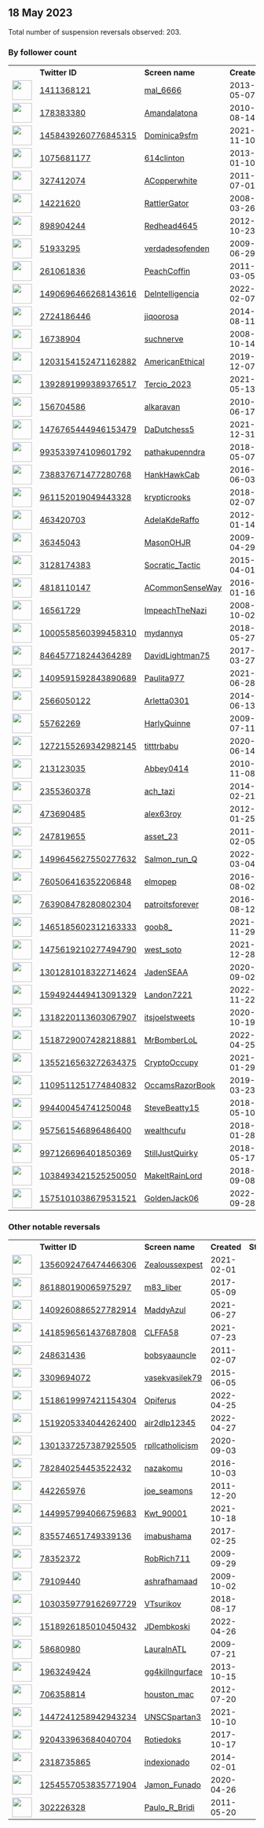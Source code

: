 
## 18 May 2023
Total number of suspension reversals observed: 203.

### By follower count
<table><tr><th></th><th align="left">Twitter ID</th><th align="left">Screen name</th>
<th align="left">Created</th><th align="left">Status</th><th align="left">Suspended</th><th align="left">Followers</th>
<tr><td><a href="https://pbs.twimg.com/profile_images/1562545777901281280/IK6_e3XL_normal.jpg"><img src="https://pbs.twimg.com/profile_images/1562545777901281280/IK6_e3XL_normal.jpg" width="40px" height="40px" align="center"/></a></td><td><a href="https://twitter.com/intent/user?user_id=1411368121">1411368121</a></td><td><a href="https://twitter.com/mal_6666">mal_6666</a></td><td>2013-05-07</td><td align="center"></td><td>2023-03-29</td><td>80314</td></tr>
<tr><td><a href="https://pbs.twimg.com/profile_images/1287807083426000896/RkjpN5Rw_normal.jpg"><img src="https://pbs.twimg.com/profile_images/1287807083426000896/RkjpN5Rw_normal.jpg" width="40px" height="40px" align="center"/></a></td><td><a href="https://twitter.com/intent/user?user_id=178383380">178383380</a></td><td><a href="https://twitter.com/Amandalatona">Amandalatona</a></td><td>2010-08-14</td><td align="center"></td><td>2023-03-26</td><td>75069</td></tr>
<tr><td><a href="https://pbs.twimg.com/profile_images/1667644292859396096/qzSvbmPQ_normal.jpg"><img src="https://pbs.twimg.com/profile_images/1667644292859396096/qzSvbmPQ_normal.jpg" width="40px" height="40px" align="center"/></a></td><td><a href="https://twitter.com/intent/user?user_id=1458439260776845315">1458439260776845315</a></td><td><a href="https://twitter.com/Dominica9sfm">Dominica9sfm</a></td><td>2021-11-10</td><td align="center"></td><td>2023-04-24</td><td>73074</td></tr>
<tr><td><a href="https://pbs.twimg.com/profile_images/1658907610333196289/VG9GjxkV_normal.jpg"><img src="https://pbs.twimg.com/profile_images/1658907610333196289/VG9GjxkV_normal.jpg" width="40px" height="40px" align="center"/></a></td><td><a href="https://twitter.com/intent/user?user_id=1075681177">1075681177</a></td><td><a href="https://twitter.com/614clinton">614clinton</a></td><td>2013-01-10</td><td align="center"></td><td></td><td>66627</td></tr>
<tr><td><a href="https://pbs.twimg.com/profile_images/425010978531454976/ATqS_1E8_normal.jpeg"><img src="https://pbs.twimg.com/profile_images/425010978531454976/ATqS_1E8_normal.jpeg" width="40px" height="40px" align="center"/></a></td><td><a href="https://twitter.com/intent/user?user_id=327412074">327412074</a></td><td><a href="https://twitter.com/ACopperwhite">ACopperwhite</a></td><td>2011-07-01</td><td align="center"></td><td>2023-02-05</td><td>52137</td></tr>
<tr><td><a href="https://pbs.twimg.com/profile_images/507122503014035456/GzSjY2K8_normal.jpeg"><img src="https://pbs.twimg.com/profile_images/507122503014035456/GzSjY2K8_normal.jpeg" width="40px" height="40px" align="center"/></a></td><td><a href="https://twitter.com/intent/user?user_id=14221620">14221620</a></td><td><a href="https://twitter.com/RattlerGator">RattlerGator</a></td><td>2008-03-26</td><td align="center"></td><td></td><td>33840</td></tr>
<tr><td><a href="https://pbs.twimg.com/profile_images/1670626764622528512/fqnJuMA1_normal.jpg"><img src="https://pbs.twimg.com/profile_images/1670626764622528512/fqnJuMA1_normal.jpg" width="40px" height="40px" align="center"/></a></td><td><a href="https://twitter.com/intent/user?user_id=898904244">898904244</a></td><td><a href="https://twitter.com/Redhead4645">Redhead4645</a></td><td>2012-10-23</td><td align="center"></td><td></td><td>31590</td></tr>
<tr><td><a href="https://pbs.twimg.com/profile_images/1648024013384417280/gvzls2GM_normal.jpg"><img src="https://pbs.twimg.com/profile_images/1648024013384417280/gvzls2GM_normal.jpg" width="40px" height="40px" align="center"/></a></td><td><a href="https://twitter.com/intent/user?user_id=51933295">51933295</a></td><td><a href="https://twitter.com/verdadesofenden">verdadesofenden</a></td><td>2009-06-29</td><td align="center">🚫</td><td>2023-05-07</td><td>31201</td></tr>
<tr><td><a href="https://pbs.twimg.com/profile_images/920153895099355136/jRJTS-YQ_normal.jpg"><img src="https://pbs.twimg.com/profile_images/920153895099355136/jRJTS-YQ_normal.jpg" width="40px" height="40px" align="center"/></a></td><td><a href="https://twitter.com/intent/user?user_id=261061836">261061836</a></td><td><a href="https://twitter.com/PeachCoffin">PeachCoffin</a></td><td>2011-03-05</td><td align="center"></td><td>2023-01-30</td><td>27562</td></tr>
<tr><td><a href="https://pbs.twimg.com/profile_images/1661132312367763456/lnfeNzPT_normal.jpg"><img src="https://pbs.twimg.com/profile_images/1661132312367763456/lnfeNzPT_normal.jpg" width="40px" height="40px" align="center"/></a></td><td><a href="https://twitter.com/intent/user?user_id=1490696466268143616">1490696466268143616</a></td><td><a href="https://twitter.com/DeIntelligencia">DeIntelligencia</a></td><td>2022-02-07</td><td align="center"></td><td>2022-07-21</td><td>25643</td></tr>
<tr><td><a href="https://pbs.twimg.com/profile_images/1542756527555346439/HYFr2Fiy_normal.jpg"><img src="https://pbs.twimg.com/profile_images/1542756527555346439/HYFr2Fiy_normal.jpg" width="40px" height="40px" align="center"/></a></td><td><a href="https://twitter.com/intent/user?user_id=2724186446">2724186446</a></td><td><a href="https://twitter.com/jiqoorosa">jiqoorosa</a></td><td>2014-08-11</td><td align="center"></td><td>2023-02-18</td><td>19499</td></tr>
<tr><td><a href="https://pbs.twimg.com/profile_images/1652539173591478274/OvbQPgUt_normal.jpg"><img src="https://pbs.twimg.com/profile_images/1652539173591478274/OvbQPgUt_normal.jpg" width="40px" height="40px" align="center"/></a></td><td><a href="https://twitter.com/intent/user?user_id=16738904">16738904</a></td><td><a href="https://twitter.com/suchnerve">suchnerve</a></td><td>2008-10-14</td><td align="center"></td><td></td><td>18352</td></tr>
<tr><td><a href="https://pbs.twimg.com/profile_images/1360985656294473736/UyD7RbOX_normal.jpg"><img src="https://pbs.twimg.com/profile_images/1360985656294473736/UyD7RbOX_normal.jpg" width="40px" height="40px" align="center"/></a></td><td><a href="https://twitter.com/intent/user?user_id=1203154152471162882">1203154152471162882</a></td><td><a href="https://twitter.com/AmericanEthical">AmericanEthical</a></td><td>2019-12-07</td><td align="center"></td><td></td><td>16822</td></tr>
<tr><td><a href="https://pbs.twimg.com/profile_images/1659473442373091328/h_E0Xvhr_normal.jpg"><img src="https://pbs.twimg.com/profile_images/1659473442373091328/h_E0Xvhr_normal.jpg" width="40px" height="40px" align="center"/></a></td><td><a href="https://twitter.com/intent/user?user_id=1392891999389376517">1392891999389376517</a></td><td><a href="https://twitter.com/Tercio_2023">Tercio_2023</a></td><td>2021-05-13</td><td align="center"></td><td>2022-07-20</td><td>14056</td></tr>
<tr><td><a href="https://pbs.twimg.com/profile_images/1159544289413738496/Cdc_vjbH_normal.jpg"><img src="https://pbs.twimg.com/profile_images/1159544289413738496/Cdc_vjbH_normal.jpg" width="40px" height="40px" align="center"/></a></td><td><a href="https://twitter.com/intent/user?user_id=156704586">156704586</a></td><td><a href="https://twitter.com/alkaravan">alkaravan</a></td><td>2010-06-17</td><td align="center"></td><td>2022-11-02</td><td>12161</td></tr>
<tr><td><a href="https://pbs.twimg.com/profile_images/1670905676791414784/b5lNw8RM_normal.jpg"><img src="https://pbs.twimg.com/profile_images/1670905676791414784/b5lNw8RM_normal.jpg" width="40px" height="40px" align="center"/></a></td><td><a href="https://twitter.com/intent/user?user_id=1476765444946153479">1476765444946153479</a></td><td><a href="https://twitter.com/DaDutchess5">DaDutchess5</a></td><td>2021-12-31</td><td align="center"></td><td>2023-01-12</td><td>11320</td></tr>
<tr><td><a href="https://pbs.twimg.com/profile_images/1669475951074508802/cbqeeGed_normal.jpg"><img src="https://pbs.twimg.com/profile_images/1669475951074508802/cbqeeGed_normal.jpg" width="40px" height="40px" align="center"/></a></td><td><a href="https://twitter.com/intent/user?user_id=993533974109601792">993533974109601792</a></td><td><a href="https://twitter.com/pathakupenndra">pathakupenndra</a></td><td>2018-05-07</td><td align="center"></td><td>2022-10-01</td><td>8328</td></tr>
<tr><td><a href="https://pbs.twimg.com/profile_images/739523711334633473/230-VKwL_normal.jpg"><img src="https://pbs.twimg.com/profile_images/739523711334633473/230-VKwL_normal.jpg" width="40px" height="40px" align="center"/></a></td><td><a href="https://twitter.com/intent/user?user_id=738837671477280768">738837671477280768</a></td><td><a href="https://twitter.com/HankHawkCab">HankHawkCab</a></td><td>2016-06-03</td><td align="center"></td><td>2022-10-29</td><td>8216</td></tr>
<tr><td><a href="https://pbs.twimg.com/profile_images/1659038360004902912/ADR9gIB7_normal.png"><img src="https://pbs.twimg.com/profile_images/1659038360004902912/ADR9gIB7_normal.png" width="40px" height="40px" align="center"/></a></td><td><a href="https://twitter.com/intent/user?user_id=961152019049443328">961152019049443328</a></td><td><a href="https://twitter.com/krypticrooks">krypticrooks</a></td><td>2018-02-07</td><td align="center"></td><td>2022-09-08</td><td>8146</td></tr>
<tr><td><a href="https://pbs.twimg.com/profile_images/1229895096780443648/Xyc5IwRU_normal.jpg"><img src="https://pbs.twimg.com/profile_images/1229895096780443648/Xyc5IwRU_normal.jpg" width="40px" height="40px" align="center"/></a></td><td><a href="https://twitter.com/intent/user?user_id=463420703">463420703</a></td><td><a href="https://twitter.com/AdelaKdeRaffo">AdelaKdeRaffo</a></td><td>2012-01-14</td><td align="center"></td><td></td><td>7705</td></tr>
<tr><td><a href="https://pbs.twimg.com/profile_images/1656411696724844544/vqpQ8HN8_normal.jpg"><img src="https://pbs.twimg.com/profile_images/1656411696724844544/vqpQ8HN8_normal.jpg" width="40px" height="40px" align="center"/></a></td><td><a href="https://twitter.com/intent/user?user_id=36345043">36345043</a></td><td><a href="https://twitter.com/MasonOHJR">MasonOHJR</a></td><td>2009-04-29</td><td align="center"></td><td></td><td>7151</td></tr>
<tr><td><a href="https://pbs.twimg.com/profile_images/1656767761539018767/m2PKxikt_normal.jpg"><img src="https://pbs.twimg.com/profile_images/1656767761539018767/m2PKxikt_normal.jpg" width="40px" height="40px" align="center"/></a></td><td><a href="https://twitter.com/intent/user?user_id=3128174383">3128174383</a></td><td><a href="https://twitter.com/Socratic_Tactic">Socratic_Tactic</a></td><td>2015-04-01</td><td align="center"></td><td></td><td>5472</td></tr>
<tr><td><a href="https://pbs.twimg.com/profile_images/1349012617403256833/c69HB7Ra_normal.jpg"><img src="https://pbs.twimg.com/profile_images/1349012617403256833/c69HB7Ra_normal.jpg" width="40px" height="40px" align="center"/></a></td><td><a href="https://twitter.com/intent/user?user_id=4818110147">4818110147</a></td><td><a href="https://twitter.com/ACommonSenseWay">ACommonSenseWay</a></td><td>2016-01-16</td><td align="center"></td><td></td><td>4914</td></tr>
<tr><td><a href="https://pbs.twimg.com/profile_images/1661114762090913819/TDR43CeO_normal.jpg"><img src="https://pbs.twimg.com/profile_images/1661114762090913819/TDR43CeO_normal.jpg" width="40px" height="40px" align="center"/></a></td><td><a href="https://twitter.com/intent/user?user_id=16561729">16561729</a></td><td><a href="https://twitter.com/ImpeachTheNazi">ImpeachTheNazi</a></td><td>2008-10-02</td><td align="center"></td><td></td><td>4638</td></tr>
<tr><td><a href="https://pbs.twimg.com/profile_images/1187420101890445312/4MlVWyWR_normal.jpg"><img src="https://pbs.twimg.com/profile_images/1187420101890445312/4MlVWyWR_normal.jpg" width="40px" height="40px" align="center"/></a></td><td><a href="https://twitter.com/intent/user?user_id=1000558560399458310">1000558560399458310</a></td><td><a href="https://twitter.com/mydannyq">mydannyq</a></td><td>2018-05-27</td><td align="center"></td><td></td><td>4365</td></tr>
<tr><td><a href="https://pbs.twimg.com/profile_images/846461079194501120/1EfsZOp7_normal.jpg"><img src="https://pbs.twimg.com/profile_images/846461079194501120/1EfsZOp7_normal.jpg" width="40px" height="40px" align="center"/></a></td><td><a href="https://twitter.com/intent/user?user_id=846457718244364289">846457718244364289</a></td><td><a href="https://twitter.com/DavidLightman75">DavidLightman75</a></td><td>2017-03-27</td><td align="center"></td><td></td><td>3771</td></tr>
<tr><td><a href="https://pbs.twimg.com/profile_images/1657038594727456771/YYdn9b_O_normal.jpg"><img src="https://pbs.twimg.com/profile_images/1657038594727456771/YYdn9b_O_normal.jpg" width="40px" height="40px" align="center"/></a></td><td><a href="https://twitter.com/intent/user?user_id=1409591592843890689">1409591592843890689</a></td><td><a href="https://twitter.com/Paulita977">Paulita977</a></td><td>2021-06-28</td><td align="center"></td><td>2023-02-13</td><td>3599</td></tr>
<tr><td><a href="https://pbs.twimg.com/profile_images/672844421927317504/rXq9tZrU_normal.jpg"><img src="https://pbs.twimg.com/profile_images/672844421927317504/rXq9tZrU_normal.jpg" width="40px" height="40px" align="center"/></a></td><td><a href="https://twitter.com/intent/user?user_id=2566050122">2566050122</a></td><td><a href="https://twitter.com/Arletta0301">Arletta0301</a></td><td>2014-06-13</td><td align="center"></td><td></td><td>3082</td></tr>
<tr><td><a href="https://pbs.twimg.com/profile_images/1496569905814122501/hwSeO6-m_normal.jpg"><img src="https://pbs.twimg.com/profile_images/1496569905814122501/hwSeO6-m_normal.jpg" width="40px" height="40px" align="center"/></a></td><td><a href="https://twitter.com/intent/user?user_id=55762269">55762269</a></td><td><a href="https://twitter.com/HarlyQuinne">HarlyQuinne</a></td><td>2009-07-11</td><td align="center"></td><td>2022-03-19</td><td>2938</td></tr>
<tr><td><a href="https://pbs.twimg.com/profile_images/1667852806945120256/dYF_huLv_normal.jpg"><img src="https://pbs.twimg.com/profile_images/1667852806945120256/dYF_huLv_normal.jpg" width="40px" height="40px" align="center"/></a></td><td><a href="https://twitter.com/intent/user?user_id=1272155269342982145">1272155269342982145</a></td><td><a href="https://twitter.com/titttrbabu">titttrbabu</a></td><td>2020-06-14</td><td align="center"></td><td>2023-03-31</td><td>2295</td></tr>
<tr><td><a href="https://pbs.twimg.com/profile_images/775166827206995969/kAzn7WAW_normal.jpg"><img src="https://pbs.twimg.com/profile_images/775166827206995969/kAzn7WAW_normal.jpg" width="40px" height="40px" align="center"/></a></td><td><a href="https://twitter.com/intent/user?user_id=213123035">213123035</a></td><td><a href="https://twitter.com/Abbey0414">Abbey0414</a></td><td>2010-11-08</td><td align="center"></td><td>2022-10-28</td><td>2057</td></tr>
<tr><td><a href="https://pbs.twimg.com/profile_images/1414713628750659585/iBAL6JMR_normal.jpg"><img src="https://pbs.twimg.com/profile_images/1414713628750659585/iBAL6JMR_normal.jpg" width="40px" height="40px" align="center"/></a></td><td><a href="https://twitter.com/intent/user?user_id=2355360378">2355360378</a></td><td><a href="https://twitter.com/ach_tazi">ach_tazi</a></td><td>2014-02-21</td><td align="center"></td><td>2022-10-11</td><td>1986</td></tr>
<tr><td><a href="https://pbs.twimg.com/profile_images/1296040289568776193/qJC3mw9N_normal.jpg"><img src="https://pbs.twimg.com/profile_images/1296040289568776193/qJC3mw9N_normal.jpg" width="40px" height="40px" align="center"/></a></td><td><a href="https://twitter.com/intent/user?user_id=473690485">473690485</a></td><td><a href="https://twitter.com/alex63roy">alex63roy</a></td><td>2012-01-25</td><td align="center"></td><td>2022-09-29</td><td>1895</td></tr>
<tr><td><a href="https://pbs.twimg.com/profile_images/1653633391336488961/gBU4hYcZ_normal.jpg"><img src="https://pbs.twimg.com/profile_images/1653633391336488961/gBU4hYcZ_normal.jpg" width="40px" height="40px" align="center"/></a></td><td><a href="https://twitter.com/intent/user?user_id=247819655">247819655</a></td><td><a href="https://twitter.com/asset_23">asset_23</a></td><td>2011-02-05</td><td align="center"></td><td></td><td>1887</td></tr>
<tr><td><a href="https://pbs.twimg.com/profile_images/1499673403795832834/t4fhBusD_normal.jpg"><img src="https://pbs.twimg.com/profile_images/1499673403795832834/t4fhBusD_normal.jpg" width="40px" height="40px" align="center"/></a></td><td><a href="https://twitter.com/intent/user?user_id=1499645627550277632">1499645627550277632</a></td><td><a href="https://twitter.com/Salmon_run_Q">Salmon_run_Q</a></td><td>2022-03-04</td><td align="center"></td><td>2023-02-03</td><td>1880</td></tr>
<tr><td><a href="https://pbs.twimg.com/profile_images/1658896201817935872/WvheRYzo_normal.jpg"><img src="https://pbs.twimg.com/profile_images/1658896201817935872/WvheRYzo_normal.jpg" width="40px" height="40px" align="center"/></a></td><td><a href="https://twitter.com/intent/user?user_id=760506416352206848">760506416352206848</a></td><td><a href="https://twitter.com/elmopep">elmopep</a></td><td>2016-08-02</td><td align="center"></td><td></td><td>1870</td></tr>
<tr><td><a href="https://pbs.twimg.com/profile_images/847986705579872256/IFwR3ql9_normal.jpg"><img src="https://pbs.twimg.com/profile_images/847986705579872256/IFwR3ql9_normal.jpg" width="40px" height="40px" align="center"/></a></td><td><a href="https://twitter.com/intent/user?user_id=763908478280802304">763908478280802304</a></td><td><a href="https://twitter.com/patroitsforever">patroitsforever</a></td><td>2016-08-12</td><td align="center"></td><td></td><td>1759</td></tr>
<tr><td><a href="https://pbs.twimg.com/profile_images/1658654125696098304/Q8Nwrrbi_normal.jpg"><img src="https://pbs.twimg.com/profile_images/1658654125696098304/Q8Nwrrbi_normal.jpg" width="40px" height="40px" align="center"/></a></td><td><a href="https://twitter.com/intent/user?user_id=1465185602312163333">1465185602312163333</a></td><td><a href="https://twitter.com/goob8_">goob8_</a></td><td>2021-11-29</td><td align="center"></td><td>2022-09-23</td><td>1690</td></tr>
<tr><td><a href="https://pbs.twimg.com/profile_images/1649425011650732033/9uCrxxig_normal.jpg"><img src="https://pbs.twimg.com/profile_images/1649425011650732033/9uCrxxig_normal.jpg" width="40px" height="40px" align="center"/></a></td><td><a href="https://twitter.com/intent/user?user_id=1475619210277494790">1475619210277494790</a></td><td><a href="https://twitter.com/west_soto">west_soto</a></td><td>2021-12-28</td><td align="center"></td><td>2023-04-25</td><td>1687</td></tr>
<tr><td><a href="https://pbs.twimg.com/profile_images/1657872633541828609/ogMHtpyf_normal.jpg"><img src="https://pbs.twimg.com/profile_images/1657872633541828609/ogMHtpyf_normal.jpg" width="40px" height="40px" align="center"/></a></td><td><a href="https://twitter.com/intent/user?user_id=1301281018322714624">1301281018322714624</a></td><td><a href="https://twitter.com/JadenSEAA">JadenSEAA</a></td><td>2020-09-02</td><td align="center"></td><td>2022-08-31</td><td>1683</td></tr>
<tr><td><a href="https://pbs.twimg.com/profile_images/1667780047594455041/lEb2JxJU_normal.jpg"><img src="https://pbs.twimg.com/profile_images/1667780047594455041/lEb2JxJU_normal.jpg" width="40px" height="40px" align="center"/></a></td><td><a href="https://twitter.com/intent/user?user_id=1594924449413091329">1594924449413091329</a></td><td><a href="https://twitter.com/Landon7221">Landon7221</a></td><td>2022-11-22</td><td align="center"></td><td>2023-04-21</td><td>1647</td></tr>
<tr><td><a href="https://pbs.twimg.com/profile_images/1653561888570064899/lCJe6csc_normal.jpg"><img src="https://pbs.twimg.com/profile_images/1653561888570064899/lCJe6csc_normal.jpg" width="40px" height="40px" align="center"/></a></td><td><a href="https://twitter.com/intent/user?user_id=1318220113603067907">1318220113603067907</a></td><td><a href="https://twitter.com/itsjoelstweets">itsjoelstweets</a></td><td>2020-10-19</td><td align="center"></td><td></td><td>1600</td></tr>
<tr><td><a href="https://pbs.twimg.com/profile_images/1669880281774292992/qmW8ksc6_normal.jpg"><img src="https://pbs.twimg.com/profile_images/1669880281774292992/qmW8ksc6_normal.jpg" width="40px" height="40px" align="center"/></a></td><td><a href="https://twitter.com/intent/user?user_id=1518729007428218881">1518729007428218881</a></td><td><a href="https://twitter.com/MrBomberLoL">MrBomberLoL</a></td><td>2022-04-25</td><td align="center"></td><td>2023-05-01</td><td>1556</td></tr>
<tr><td><a href="https://pbs.twimg.com/profile_images/1403918999726010368/u94h66aE_normal.jpg"><img src="https://pbs.twimg.com/profile_images/1403918999726010368/u94h66aE_normal.jpg" width="40px" height="40px" align="center"/></a></td><td><a href="https://twitter.com/intent/user?user_id=1355216563272634375">1355216563272634375</a></td><td><a href="https://twitter.com/CryptoOccupy">CryptoOccupy</a></td><td>2021-01-29</td><td align="center">👋</td><td>2022-05-05</td><td>1488</td></tr>
<tr><td><a href="https://pbs.twimg.com/profile_images/1109921201869283328/PhGEoV_w_normal.png"><img src="https://pbs.twimg.com/profile_images/1109921201869283328/PhGEoV_w_normal.png" width="40px" height="40px" align="center"/></a></td><td><a href="https://twitter.com/intent/user?user_id=1109511251774840832">1109511251774840832</a></td><td><a href="https://twitter.com/OccamsRazorBook">OccamsRazorBook</a></td><td>2019-03-23</td><td align="center"></td><td></td><td>1418</td></tr>
<tr><td><a href="https://pbs.twimg.com/profile_images/1308298395774222336/Z3SHAWVy_normal.jpg"><img src="https://pbs.twimg.com/profile_images/1308298395774222336/Z3SHAWVy_normal.jpg" width="40px" height="40px" align="center"/></a></td><td><a href="https://twitter.com/intent/user?user_id=994400454741250048">994400454741250048</a></td><td><a href="https://twitter.com/SteveBeatty15">SteveBeatty15</a></td><td>2018-05-10</td><td align="center"></td><td></td><td>1410</td></tr>
<tr><td><a href="https://pbs.twimg.com/profile_images/1086626377456066560/0DgR20M2_normal.jpg"><img src="https://pbs.twimg.com/profile_images/1086626377456066560/0DgR20M2_normal.jpg" width="40px" height="40px" align="center"/></a></td><td><a href="https://twitter.com/intent/user?user_id=957561546896486400">957561546896486400</a></td><td><a href="https://twitter.com/wealthcufu">wealthcufu</a></td><td>2018-01-28</td><td align="center"></td><td>2022-08-19</td><td>1350</td></tr>
<tr><td><a href="https://pbs.twimg.com/profile_images/1658944116993019904/4qM0adEM_normal.jpg"><img src="https://pbs.twimg.com/profile_images/1658944116993019904/4qM0adEM_normal.jpg" width="40px" height="40px" align="center"/></a></td><td><a href="https://twitter.com/intent/user?user_id=997126696401850369">997126696401850369</a></td><td><a href="https://twitter.com/StillJustQuirky">StillJustQuirky</a></td><td>2018-05-17</td><td align="center"></td><td></td><td>1339</td></tr>
<tr><td><a href="https://pbs.twimg.com/profile_images/1264381146378506245/h-3Cto4F_normal.jpg"><img src="https://pbs.twimg.com/profile_images/1264381146378506245/h-3Cto4F_normal.jpg" width="40px" height="40px" align="center"/></a></td><td><a href="https://twitter.com/intent/user?user_id=1038493421525250050">1038493421525250050</a></td><td><a href="https://twitter.com/MakeItRainLord">MakeItRainLord</a></td><td>2018-09-08</td><td align="center"></td><td>2022-04-27</td><td>1301</td></tr>
<tr><td><a href="https://pbs.twimg.com/profile_images/1657118673952296988/BAk1iBVq_normal.jpg"><img src="https://pbs.twimg.com/profile_images/1657118673952296988/BAk1iBVq_normal.jpg" width="40px" height="40px" align="center"/></a></td><td><a href="https://twitter.com/intent/user?user_id=1575101038679531521">1575101038679531521</a></td><td><a href="https://twitter.com/GoldenJack06">GoldenJack06</a></td><td>2022-09-28</td><td align="center"></td><td>2023-02-01</td><td>1226</td></tr>
</table>

### Other notable reversals
<table><tr><th></th><th align="left">Twitter ID</th><th align="left">Screen name</th>
<th align="left">Created</th><th align="left">Status</th><th align="left">Suspended</th><th align="left">Followers</th>
<tr><td><a href="https://pbs.twimg.com/profile_images/1562516463575093248/B1PMVSyg_normal.jpg"><img src="https://pbs.twimg.com/profile_images/1562516463575093248/B1PMVSyg_normal.jpg" width="40px" height="40px" align="center"/></a></td><td><a href="https://twitter.com/intent/user?user_id=1356092476474466306">1356092476474466306</a></td><td><a href="https://twitter.com/Zealoussexpest">Zealoussexpest</a></td><td>2021-02-01</td><td align="center"></td><td>2023-01-02</td><td>363</td></tr>
<tr><td><a href="https://pbs.twimg.com/profile_images/1243635062123507713/rSf8MmAg_normal.jpg"><img src="https://pbs.twimg.com/profile_images/1243635062123507713/rSf8MmAg_normal.jpg" width="40px" height="40px" align="center"/></a></td><td><a href="https://twitter.com/intent/user?user_id=861880190065975297">861880190065975297</a></td><td><a href="https://twitter.com/m83_liber">m83_liber</a></td><td>2017-05-09</td><td align="center"></td><td>2023-01-25</td><td>642</td></tr>
<tr><td><a href="https://pbs.twimg.com/profile_images/1634551789033869312/ikmVFH2y_normal.jpg"><img src="https://pbs.twimg.com/profile_images/1634551789033869312/ikmVFH2y_normal.jpg" width="40px" height="40px" align="center"/></a></td><td><a href="https://twitter.com/intent/user?user_id=1409260886527782914">1409260886527782914</a></td><td><a href="https://twitter.com/MaddyAzul">MaddyAzul</a></td><td>2021-06-27</td><td align="center"></td><td>2023-04-14</td><td>254</td></tr>
<tr><td><a href="https://pbs.twimg.com/profile_images/1639038802122657792/17pDHTEu_normal.jpg"><img src="https://pbs.twimg.com/profile_images/1639038802122657792/17pDHTEu_normal.jpg" width="40px" height="40px" align="center"/></a></td><td><a href="https://twitter.com/intent/user?user_id=1418596561437687808">1418596561437687808</a></td><td><a href="https://twitter.com/CLFFA58">CLFFA58</a></td><td>2021-07-23</td><td align="center"></td><td>2023-04-11</td><td>39</td></tr>
<tr><td><a href="https://pbs.twimg.com/profile_images/1557187139502313472/2Xwi42vI_normal.jpg"><img src="https://pbs.twimg.com/profile_images/1557187139502313472/2Xwi42vI_normal.jpg" width="40px" height="40px" align="center"/></a></td><td><a href="https://twitter.com/intent/user?user_id=248631436">248631436</a></td><td><a href="https://twitter.com/bobsyaauncle">bobsyaauncle</a></td><td>2011-02-07</td><td align="center"></td><td>2022-12-18</td><td>191</td></tr>
<tr><td><a href="https://pbs.twimg.com/profile_images/821963462658129920/Pix_b2fJ_normal.jpg"><img src="https://pbs.twimg.com/profile_images/821963462658129920/Pix_b2fJ_normal.jpg" width="40px" height="40px" align="center"/></a></td><td><a href="https://twitter.com/intent/user?user_id=3309694072">3309694072</a></td><td><a href="https://twitter.com/vasekvasilek79">vasekvasilek79</a></td><td>2015-06-05</td><td align="center"></td><td>2023-02-28</td><td>1075</td></tr>
<tr><td><a href="https://pbs.twimg.com/profile_images/1659245648456056861/L-7vkZuC_normal.jpg"><img src="https://pbs.twimg.com/profile_images/1659245648456056861/L-7vkZuC_normal.jpg" width="40px" height="40px" align="center"/></a></td><td><a href="https://twitter.com/intent/user?user_id=1518619997421154304">1518619997421154304</a></td><td><a href="https://twitter.com/Opiferus">Opiferus</a></td><td>2022-04-25</td><td align="center"></td><td>2022-12-07</td><td>46</td></tr>
<tr><td><a href="https://pbs.twimg.com/profile_images/1665117049037660164/n-JZviZY_normal.jpg"><img src="https://pbs.twimg.com/profile_images/1665117049037660164/n-JZviZY_normal.jpg" width="40px" height="40px" align="center"/></a></td><td><a href="https://twitter.com/intent/user?user_id=1519205334044262400">1519205334044262400</a></td><td><a href="https://twitter.com/air2dlp12345">air2dlp12345</a></td><td>2022-04-27</td><td align="center"></td><td>2022-10-20</td><td>523</td></tr>
<tr><td><a href="https://pbs.twimg.com/profile_images/1659255414133850112/FJQRXbtg_normal.jpg"><img src="https://pbs.twimg.com/profile_images/1659255414133850112/FJQRXbtg_normal.jpg" width="40px" height="40px" align="center"/></a></td><td><a href="https://twitter.com/intent/user?user_id=1301337257387925505">1301337257387925505</a></td><td><a href="https://twitter.com/rpllcatholicism">rpllcatholicism</a></td><td>2020-09-03</td><td align="center"></td><td>2022-08-18</td><td>116</td></tr>
<tr><td><a href="https://pbs.twimg.com/profile_images/1657652122815709186/RkODGt5s_normal.jpg"><img src="https://pbs.twimg.com/profile_images/1657652122815709186/RkODGt5s_normal.jpg" width="40px" height="40px" align="center"/></a></td><td><a href="https://twitter.com/intent/user?user_id=782840254453522432">782840254453522432</a></td><td><a href="https://twitter.com/nazakomu">nazakomu</a></td><td>2016-10-03</td><td align="center"></td><td>2023-03-17</td><td>110</td></tr>
<tr><td><a href="https://pbs.twimg.com/profile_images/1545158831218442240/Rk-1RFsx_normal.jpg"><img src="https://pbs.twimg.com/profile_images/1545158831218442240/Rk-1RFsx_normal.jpg" width="40px" height="40px" align="center"/></a></td><td><a href="https://twitter.com/intent/user?user_id=442265976">442265976</a></td><td><a href="https://twitter.com/joe_seamons">joe_seamons</a></td><td>2011-12-20</td><td align="center"></td><td>2022-12-11</td><td>675</td></tr>
<tr><td><a href="https://pbs.twimg.com/profile_images/1450797163173367810/Ndc-qzBE_normal.jpg"><img src="https://pbs.twimg.com/profile_images/1450797163173367810/Ndc-qzBE_normal.jpg" width="40px" height="40px" align="center"/></a></td><td><a href="https://twitter.com/intent/user?user_id=1449957994066759683">1449957994066759683</a></td><td><a href="https://twitter.com/Kwt_90001">Kwt_90001</a></td><td>2021-10-18</td><td align="center">🔒</td><td>2023-02-19</td><td>55</td></tr>
<tr><td><a href="https://pbs.twimg.com/profile_images/1664241457333428225/GmTEth5__normal.jpg"><img src="https://pbs.twimg.com/profile_images/1664241457333428225/GmTEth5__normal.jpg" width="40px" height="40px" align="center"/></a></td><td><a href="https://twitter.com/intent/user?user_id=835574651749339136">835574651749339136</a></td><td><a href="https://twitter.com/imabushama">imabushama</a></td><td>2017-02-25</td><td align="center"></td><td>2023-04-11</td><td>295</td></tr>
<tr><td><a href="https://pbs.twimg.com/profile_images/1653556984287834112/Fy0ieylE_normal.jpg"><img src="https://pbs.twimg.com/profile_images/1653556984287834112/Fy0ieylE_normal.jpg" width="40px" height="40px" align="center"/></a></td><td><a href="https://twitter.com/intent/user?user_id=78352372">78352372</a></td><td><a href="https://twitter.com/RobRich711">RobRich711</a></td><td>2009-09-29</td><td align="center"></td><td>2023-05-15</td><td>328</td></tr>
<tr><td><a href="https://pbs.twimg.com/profile_images/1592280989950414848/jKj-TGdd_normal.jpg"><img src="https://pbs.twimg.com/profile_images/1592280989950414848/jKj-TGdd_normal.jpg" width="40px" height="40px" align="center"/></a></td><td><a href="https://twitter.com/intent/user?user_id=79109440">79109440</a></td><td><a href="https://twitter.com/ashrafhamaad">ashrafhamaad</a></td><td>2009-10-02</td><td align="center"></td><td>2023-05-11</td><td>244</td></tr>
<tr><td><a href="https://pbs.twimg.com/profile_images/1030363424390307840/EIXLl0HB_normal.jpg"><img src="https://pbs.twimg.com/profile_images/1030363424390307840/EIXLl0HB_normal.jpg" width="40px" height="40px" align="center"/></a></td><td><a href="https://twitter.com/intent/user?user_id=1030359779162697729">1030359779162697729</a></td><td><a href="https://twitter.com/VTsurikov">VTsurikov</a></td><td>2018-08-17</td><td align="center">👋</td><td>2022-12-16</td><td>8</td></tr>
<tr><td><a href="https://pbs.twimg.com/profile_images/1518926364207947778/XVdBwDa-_normal.png"><img src="https://pbs.twimg.com/profile_images/1518926364207947778/XVdBwDa-_normal.png" width="40px" height="40px" align="center"/></a></td><td><a href="https://twitter.com/intent/user?user_id=1518926185010450432">1518926185010450432</a></td><td><a href="https://twitter.com/JDembkoski">JDembkoski</a></td><td>2022-04-26</td><td align="center"></td><td>2023-03-18</td><td>5</td></tr>
<tr><td><a href="https://abs.twimg.com/sticky/default_profile_images/default_profile_normal.png"><img src="https://abs.twimg.com/sticky/default_profile_images/default_profile_normal.png" width="40px" height="40px" align="center"/></a></td><td><a href="https://twitter.com/intent/user?user_id=58680980">58680980</a></td><td><a href="https://twitter.com/LauraInATL">LauraInATL</a></td><td>2009-07-21</td><td align="center"></td><td>2023-01-31</td><td>12</td></tr>
<tr><td><a href="https://pbs.twimg.com/profile_images/1382659915609567236/1-wHqYyf_normal.jpg"><img src="https://pbs.twimg.com/profile_images/1382659915609567236/1-wHqYyf_normal.jpg" width="40px" height="40px" align="center"/></a></td><td><a href="https://twitter.com/intent/user?user_id=1963249424">1963249424</a></td><td><a href="https://twitter.com/gg4killngurface">gg4killngurface</a></td><td>2013-10-15</td><td align="center">🚫</td><td>2023-05-05</td><td>10</td></tr>
<tr><td><a href="https://pbs.twimg.com/profile_images/710325972776583168/64LVssBL_normal.jpg"><img src="https://pbs.twimg.com/profile_images/710325972776583168/64LVssBL_normal.jpg" width="40px" height="40px" align="center"/></a></td><td><a href="https://twitter.com/intent/user?user_id=706358814">706358814</a></td><td><a href="https://twitter.com/houston_mac">houston_mac</a></td><td>2012-07-20</td><td align="center"></td><td>2023-03-31</td><td>78</td></tr>
<tr><td><a href="https://pbs.twimg.com/profile_images/1456035988652773376/fRdHql8C_normal.jpg"><img src="https://pbs.twimg.com/profile_images/1456035988652773376/fRdHql8C_normal.jpg" width="40px" height="40px" align="center"/></a></td><td><a href="https://twitter.com/intent/user?user_id=1447241258942943234">1447241258942943234</a></td><td><a href="https://twitter.com/UNSCSpartan3">UNSCSpartan3</a></td><td>2021-10-10</td><td align="center"></td><td>2022-11-21</td><td>81</td></tr>
<tr><td><a href="https://pbs.twimg.com/profile_images/1665132501386293248/C0L7j6TA_normal.jpg"><img src="https://pbs.twimg.com/profile_images/1665132501386293248/C0L7j6TA_normal.jpg" width="40px" height="40px" align="center"/></a></td><td><a href="https://twitter.com/intent/user?user_id=920433963684040704">920433963684040704</a></td><td><a href="https://twitter.com/Rotiedoks">Rotiedoks</a></td><td>2017-10-17</td><td align="center"></td><td>2022-12-13</td><td>41</td></tr>
<tr><td><a href="https://pbs.twimg.com/profile_images/1658800960548794370/8sqJ7phv_normal.jpg"><img src="https://pbs.twimg.com/profile_images/1658800960548794370/8sqJ7phv_normal.jpg" width="40px" height="40px" align="center"/></a></td><td><a href="https://twitter.com/intent/user?user_id=2318735865">2318735865</a></td><td><a href="https://twitter.com/indexionado">indexionado</a></td><td>2014-02-01</td><td align="center">🚫</td><td>2023-04-25</td><td>215</td></tr>
<tr><td><a href="https://pbs.twimg.com/profile_images/1657419892558053376/0JeIpSSt_normal.jpg"><img src="https://pbs.twimg.com/profile_images/1657419892558053376/0JeIpSSt_normal.jpg" width="40px" height="40px" align="center"/></a></td><td><a href="https://twitter.com/intent/user?user_id=1254557053835771904">1254557053835771904</a></td><td><a href="https://twitter.com/Jamon_Funado">Jamon_Funado</a></td><td>2020-04-26</td><td align="center"></td><td>2022-10-31</td><td>1107</td></tr>
<tr><td><a href="https://pbs.twimg.com/profile_images/1563552053812551680/tWWlVKwx_normal.png"><img src="https://pbs.twimg.com/profile_images/1563552053812551680/tWWlVKwx_normal.png" width="40px" height="40px" align="center"/></a></td><td><a href="https://twitter.com/intent/user?user_id=302226328">302226328</a></td><td><a href="https://twitter.com/Paulo_R_Bridi">Paulo_R_Bridi</a></td><td>2011-05-20</td><td align="center"></td><td>2023-01-05</td><td>1066</td></tr>
</table>
